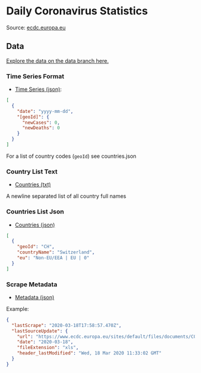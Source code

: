 # Daily Coronavirus Statistics

Source: [ecdc.europa.eu](https://www.ecdc.europa.eu/en/publications-data/download-todays-data-geographic-distribution-covid-19-cases-worldwide)

## Data

[Explore the data on the data branch here.](https://github.com/Tiim/daily-coronavirus-stats/tree/data)

### Time Series Format

- [Time Series (json)](https://raw.githubusercontent.com/Tiim/daily-coronavirus-stats/data/data.json):

```json
[
  {
    "date": "yyyy-mm-dd",
    "[geoId]": {
      "newCases": 0,
      "newDeaths": 0
    }
  }
]
```

For a list of country codes (`geoId`) see countries.json

### Country List Text

- [Countries (txt)](https://raw.githubusercontent.com/Tiim/daily-coronavirus-stats/data/countries.txt)

A newline separated list of all country full names

### Countries List Json

- [Countries (json)](https://github.com/Tiim/daily-coronavirus-stats/blob/data/countries.json)

```json
[
  {
    "geoId": "CH",
    "countryName": "Switzerland",
    "eu": "Non-EU/EEA | EU | 0"
  }
]
```

### Scrape Metadata

- [Metadata (json)](https://github.com/Tiim/daily-coronavirus-stats/blob/data/meta.json)

Example:

```json
{
  "lastScrape": "2020-03-18T17:58:57.470Z",
  "lastSourceUpdate": {
    "url": "https://www.ecdc.europa.eu/sites/default/files/documents/COVID-19-geographic-disbtribution-worldwide-2020-03-18.xls",
    "date": "2020-03-18",
    "fileExtension": "xls",
    "header_lastModified": "Wed, 18 Mar 2020 11:33:02 GMT"
  }
}
```
